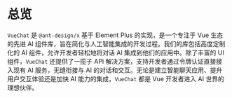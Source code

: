 # 总览

`VueChat` 是 `@ant-design/x` 基于 Element Plus 的实现，是一个专注于 Vue 生态的先进 AI 组件库，旨在简化与人工智能集成的开发过程。我们的库包括高度定制化的 AI 组件，允许开发者轻松地将对话 AI 集成到他们的应用中。除了丰富的 UI 组件，`VueChat` 还提供了一揽子 API 解决方案，支持开发者通过令牌认证直接接入现有 AI 服务，无缝衔接与 AI 的对话和交互。无论是建立智能聊天应用、提升用户交互体验还是加快 AI 能力的集成，`VueChat` 都是 Vue 开发者进入 AI 世界的理想伙伴。
